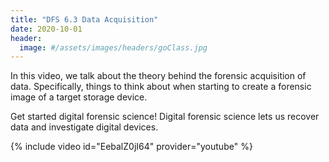 ```yaml
---
title: "DFS 6.3 Data Acquisition"
date: 2020-10-01
header:
  image: #/assets/images/headers/goClass.jpg
---
```


In this video, we talk about the theory behind the forensic acquisition of data. Specifically, things to think about when starting to create a forensic image of a target storage device.

Get started digital forensic science! Digital forensic science lets us recover data and investigate digital devices.

{% include video id="EebalZ0jI64" provider="youtube" %}